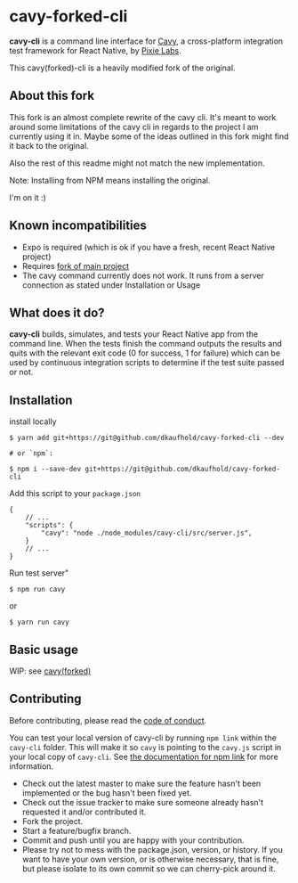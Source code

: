 # cavy-forked-cli

**cavy-cli** is a command line interface for
[Cavy](https://github.com/pixielabs/cavy), a cross-platform integration test
framework for React Native, by [Pixie Labs](https://pixielabs.io).

This cavy(forked)-cli is a heavily modified fork of the original.

## About this fork

This fork is an almost complete rewrite of the cavy cli. It's meant to work around
some limitations of the cavy cli in regards to the project I am currently using
it in. Maybe some of the ideas outlined in this fork might find it back to the
original.
  
Also the rest of this readme might not match the new implementation.

Note: Installing from NPM means installing the original.

I'm on it :)

## Known incompatibilities

* Expo is required (which is ok if you have a fresh, recent React Native project)
* Requires [fork of main project](https://github.com/dkaufhold/cavy-forked/)
* The cavy command currently does not work. It runs from a server connection as stated under Installation or Usage

## What does it do?

**cavy-cli** builds, simulates, and tests your React Native app from the
command line. When the tests finish the command outputs the results and quits
with the relevant exit code (0 for success, 1 for failure) which can be used by
continuous integration scripts to determine if the test suite passed or not.

## Installation

install locally 

```shell
$ yarn add git+https://git@github.com/dkaufhold/cavy-forked-cli --dev

# or `npm`:

$ npm i --save-dev git+https://git@github.com/dkaufhold/cavy-forked-cli
```

Add this script to your `package.json`

```json5
{
    // ...
    "scripts": {
        "cavy": "node ./node_modules/cavy-cli/src/server.js",
    }
    // ...
}
```

Run test server"

```shell
$ npm run cavy
```

or

```shell
$ yarn run cavy
```


## Basic usage

WIP: see [cavy(forked)](https://github.com/dkaufhold/cavy-forked/)

## Contributing

Before contributing, please read the [code of conduct](CODE_OF_CONDUCT.md).

You can test your local version of cavy-cli by running `npm link` within the
`cavy-cli` folder. This will make it so `cavy` is pointing to the `cavy.js`
script in your local copy of `cavy-cli`. See
[the documentation for npm link](https://docs.npmjs.com/cli/link) for more
information.

- Check out the latest master to make sure the feature hasn't been implemented
  or the bug hasn't been fixed yet.
- Check out the issue tracker to make sure someone already hasn't requested it
  and/or contributed it.
- Fork the project.
- Start a feature/bugfix branch.
- Commit and push until you are happy with your contribution.
- Please try not to mess with the package.json, version, or history. If you
  want to have your own version, or is otherwise necessary, that is fine, but
  please isolate to its own commit so we can cherry-pick around it.
